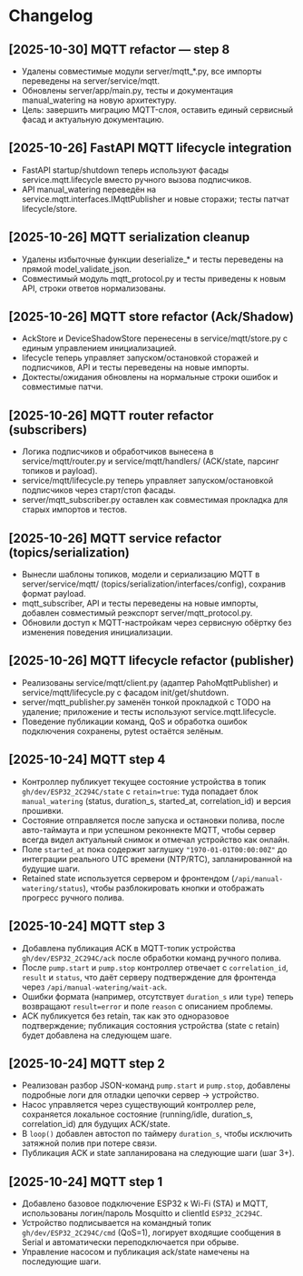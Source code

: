 # Changelog

## [2025-10-30] MQTT refactor — step 8
- Удалены совместимые модули server/mqtt_*.py, все импорты переведены на server/service/mqtt.
- Обновлены server/app/main.py, тесты и документация manual_watering на новую архитектуру.
- Цель: завершить миграцию MQTT-слоя, оставить единый сервисный фасад и актуальную документацию.

## [2025-10-26] FastAPI MQTT lifecycle integration
- FastAPI startup/shutdown теперь используют фасады service.mqtt.lifecycle вместо ручного вызова подписчиков.
- API manual_watering переведён на service.mqtt.interfaces.IMqttPublisher и новые сторажи; тесты патчат lifecycle/store.

## [2025-10-26] MQTT serialization cleanup
- Удалены избыточные функции deserialize_* и тесты переведены на прямой model_validate_json.
- Совместимый модуль mqtt_protocol.py и тесты приведены к новым API, строки ответов нормализованы.

## [2025-10-26] MQTT store refactor (Ack/Shadow)
- AckStore и DeviceShadowStore перенесены в service/mqtt/store.py с единым управлением инициализацией.
- lifecycle теперь управляет запуском/остановкой сторажей и подписчиков, API и тесты переведены на новые импорты.
- Доктесты/ожидания обновлены на нормальные строки ошибок и совместимые патчи.

## [2025-10-26] MQTT router refactor (subscribers)

- Логика подписчиков и обработчиков вынесена в service/mqtt/router.py и service/mqtt/handlers/ (ACK/state, парсинг топиков и payload).
- service/mqtt/lifecycle.py теперь управляет запуском/остановкой подписчиков через старт/стоп фасады.
- server/mqtt_subscriber.py оставлен как совместимая прокладка для старых импортов и тестов.

## [2025-10-26] MQTT service refactor (topics/serialization)

- Вынесли шаблоны топиков, модели и сериализацию MQTT в server/service/mqtt/ (topics/serialization/interfaces/config), сохранив формат payload.
- mqtt_subscriber, API и тесты переведены на новые импорты, добавлен совместимый реэкспорт server/mqtt_protocol.py.
- Обновили доступ к MQTT-настройкам через сервисную обёртку без изменения поведения инициализации.

## [2025-10-26] MQTT lifecycle refactor (publisher)

- Реализованы service/mqtt/client.py (адаптер PahoMqttPublisher) и service/mqtt/lifecycle.py с фасадом init/get/shutdown.
- server/mqtt_publisher.py заменён тонкой прокладкой с TODO на удаление; приложение и тесты используют service.mqtt.lifecycle.
- Поведение публикации команд, QoS и обработка ошибок подключения сохранены, pytest остаётся зелёным.

## [2025-10-24] MQTT step 4

- Контроллер публикует текущее состояние устройства в топик `gh/dev/ESP32_2C294C/state` с `retain=true`: туда попадает блок `manual_watering` (status, duration_s, started_at, correlation_id) и версия прошивки.
- Состояние отправляется после запуска и остановки полива, после авто-таймаута и при успешном реконнекте MQTT, чтобы сервер всегда видел актуальный снимок и отмечал устройство как онлайн.
- Поле `started_at` пока содержит заглушку `"1970-01-01T00:00:00Z"` до интеграции реального UTC времени (NTP/RTC), запланированной на будущие шаги.
- Retained state используется сервером и фронтендом (`/api/manual-watering/status`), чтобы разблокировать кнопки и отображать прогресс ручного полива.

## [2025-10-24] MQTT step 3

- Добавлена публикация ACK в MQTT-топик устройства `gh/dev/ESP32_2C294C/ack` после обработки команд ручного полива.
- После `pump.start` и `pump.stop` контроллер отвечает с `correlation_id`, `result` и `status`, что даёт серверу подтверждение для фронтенда через `/api/manual-watering/wait-ack`.
- Ошибки формата (например, отсутствует `duration_s` или `type`) теперь возвращают `result=error` и поле `reason` с описанием проблемы.
- ACK публикуется без retain, так как это одноразовое подтверждение; публикация состояния устройства (state с retain) будет добавлена на следующем шаге.

## [2025-10-24] MQTT step 2

- Реализован разбор JSON-команд `pump.start` и `pump.stop`, добавлены подробные логи для отладки цепочки сервер → устройство.
- Насос управляется через существующий контроллер реле, сохраняется локальное состояние (running/idle, duration_s, correlation_id) для будущих ACK/state.
- В `loop()` добавлен автостоп по таймеру `duration_s`, чтобы исключить затяжной полив при потере связи.
- Публикация ACK и state запланирована на следующие шаги (шаг 3+).

## [2025-10-24] MQTT step 1

- Добавлено базовое подключение ESP32 к Wi-Fi (STA) и MQTT, использованы логин/пароль Mosquitto и clientId `ESP32_2C294C`.
- Устройство подписывается на командный топик `gh/dev/ESP32_2C294C/cmd` (QoS=1), логирует входящие сообщения в Serial и автоматически переподключается при обрыве.
- Управление насосом и публикация ack/state намечены на последующие шаги.



